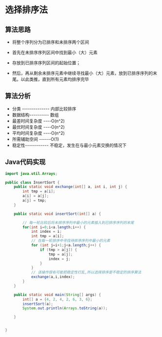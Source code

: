 # 选择排序法

## 算法思路

- 将整个序列分为已排序和未排序两个区间
- 首先在未排序序列区间中找到最小（大）元素


- 存放到已排序序列区间的起始位置；

* 然后，再从剩余未排序元素中继续寻找最小（大）元素，放到已排序序列的末尾。以此类推，直到所有元素均排序完毕

## 算法分析

- 分类 -------------- 内部比较排序
- 数据结构---------- 数组
- 最差时间复杂度 ----O(n^2)
- 最优时间复杂度 ----O(n^2)
- 平均时间复杂度 ----O(n^2)
- 所需辅助空间 ------O(1)
- 稳定性------------ 不稳定，发生在与最小元素交换的情况下

## Java代码实现

```java
import java.util.Arrays;

public class InsertSort {
    public static void exchange(int[] a, int i, int j) {
        int tmp = a[i];
        a[i] = a[j];
        a[j] = tmp;
    }

    public static void insertSort(int[] a) {

        // 每一轮比较后将未排序序列中最小的元素插入到已排序序列的末尾
        for(int i=0;i<a.length;i++) {
            int index = i;
            int tmp = a[i];
            // 在每一轮排序中寻找待排序序列中最小的元素
            for (int j=i+1;j<a.length;j++) {
                if (tmp > a[j]) {
                    tmp = a[j];
                    index = j;
                }
            }
            // 该操作很有可能把稳定性打乱,所以选择排序是不稳定的排序算法
            exchange(a,i,index);
        }
    }

    public static void main(String[] args) {
        int[] a = {4, 2, 4, 2, 6, 3, 6};
        insertSort(a);
        System.out.println(Arrays.toString(a));

    }


}

```

